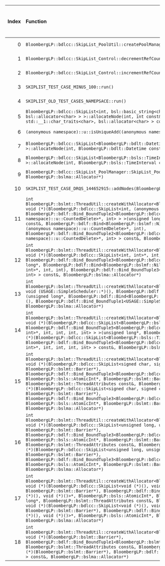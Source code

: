 |   Index | Function                                                                                                                                                                                                                                                                                                                                                                                                                                                                                                                                                                                                                                                                                                                                                                                                                                                                   |   Difference in number of lines |   Function size difference in bytes | Disassembly                                                   |   Number of lines in `assume` build |   Number of bytes in `assume` build |   Number of lines in `none` build |   Number of bytes in `none` build |
|--------:|:---------------------------------------------------------------------------------------------------------------------------------------------------------------------------------------------------------------------------------------------------------------------------------------------------------------------------------------------------------------------------------------------------------------------------------------------------------------------------------------------------------------------------------------------------------------------------------------------------------------------------------------------------------------------------------------------------------------------------------------------------------------------------------------------------------------------------------------------------------------------------|--------------------------------:|------------------------------------:|:--------------------------------------------------------------|------------------------------------:|------------------------------------:|----------------------------------:|----------------------------------:|
|       0 | `BloombergLP::bdlcc::SkipList_PoolUtil::createPoolManager(int*, int, BloombergLP::bslma::Allocator*)`                                                                                                                                                                                                                                                                                                                                                                                                                                                                                                                                                                                                                                                                                                                                                                      |                              90 |                                 384 | [Assumed](0.assume.s), [Ignored](0.none.s), [Diff](0.diff)    |                                 480 |                             6594848 |                                96 |                           6597344 |
|       1 | `BloombergLP::bdlcc::SkipList_Control::decrementRefCount()`                                                                                                                                                                                                                                                                                                                                                                                                                                                                                                                                                                                                                                                                                                                                                                                                                |                               7 |                                  16 | [Assumed](1.assume.s), [Ignored](1.none.s), [Diff](1.diff)    |                                  64 |                             6593440 |                                48 |                           6595936 |
|       2 | `BloombergLP::bdlcc::SkipList_Control::incrementRefCount()`                                                                                                                                                                                                                                                                                                                                                                                                                                                                                                                                                                                                                                                                                                                                                                                                                |                               7 |                                  16 | [Assumed](2.assume.s), [Ignored](2.none.s), [Diff](2.diff)    |                                  64 |                             6593504 |                                48 |                           6595984 |
|       3 | `SKIPLIST_TEST_CASE_MINUS_100::run()`                                                                                                                                                                                                                                                                                                                                                                                                                                                                                                                                                                                                                                                                                                                                                                                                                                      |                               5 |                                  32 | [Assumed](3.assume.s), [Ignored](3.none.s), [Diff](3.diff)    |                                1216 |                             4222560 |                              1184 |                           4222544 |
|       4 | `SKIPLIST_OLD_TEST_CASES_NAMEPSACE::run()`                                                                                                                                                                                                                                                                                                                                                                                                                                                                                                                                                                                                                                                                                                                                                                                                                                 |                               4 |                                  16 | [Assumed](4.assume.s), [Ignored](4.none.s), [Diff](4.diff)    |                                1744 |                             4219168 |                              1728 |                           4219168 |
|       5 | `BloombergLP::bdlcc::SkipList<int, bsl::basic_string<char, std::__1::char_traits<char>, bsl::allocator<char> > >::allocateNode(int, int const&, bsl::basic_string<char, std::__1::char_traits<char>, bsl::allocator<char> > const&)`                                                                                                                                                                                                                                                                                                                                                                                                                                                                                                                                                                                                                                       |                              -1 |                                 -16 | [Assumed](5.assume.s), [Ignored](5.none.s), [Diff](5.diff)    |                                 304 |                             6199344 |                               320 |                           6199968 |
|       6 | `(anonymous namespace)::u::isUniqueAdd((anonymous namespace)::u::AddMode)`                                                                                                                                                                                                                                                                                                                                                                                                                                                                                                                                                                                                                                                                                                                                                                                                 |                              -2 |                                   0 | [Assumed](6.assume.s), [Ignored](6.none.s), [Diff](6.diff)    |                                 176 |                             4295840 |                               176 |                           4295760 |
|       7 | `BloombergLP::bdlcc::SkipList<BloombergLP::bdlt::Datetime, bsl::function<void ()> >::allocateNode(int, BloombergLP::bdlt::Datetime const&, bsl::function<void ()> const&)`                                                                                                                                                                                                                                                                                                                                                                                                                                                                                                                                                                                                                                                                                                 |                              -2 |                                   0 | [Assumed](7.assume.s), [Ignored](7.none.s), [Diff](7.diff)    |                                 224 |                             6013872 |                               224 |                           6014336 |
|       8 | `BloombergLP::bdlcc::SkipList<BloombergLP::bsls::TimeInterval, bsl::function<void ()> >::allocateNode(int, BloombergLP::bsls::TimeInterval const&, bsl::function<void ()> const&)`                                                                                                                                                                                                                                                                                                                                                                                                                                                                                                                                                                                                                                                                                         |                              -2 |                                   0 | [Assumed](8.assume.s), [Ignored](8.none.s), [Diff](8.diff)    |                                 224 |                             6590688 |                               224 |                           6593184 |
|       9 | `BloombergLP::bdlcc::SkipList_PoolManager::SkipList_PoolManager(int*, int, BloombergLP::bslma::Allocator*)`                                                                                                                                                                                                                                                                                                                                                                                                                                                                                                                                                                                                                                                                                                                                                                |                              -3 |                                 -16 | [Assumed](9.assume.s), [Ignored](9.none.s), [Diff](9.diff)    |                                 480 |                             6593712 |                               496 |                           6596176 |
|      10 | `SKIPLIST_TEST_CASE_DRQS_144652915::addNodes(BloombergLP::bslmt::Barrier*)`                                                                                                                                                                                                                                                                                                                                                                                                                                                                                                                                                                                                                                                                                                                                                                                                |                              -5 |                                   0 | [Assumed](10.assume.s), [Ignored](10.none.s), [Diff](10.diff) |                                 528 |                             4217312 |                               528 |                           4217312 |
|      11 | `int BloombergLP::bslmt::ThreadUtil::createWithAllocator<BloombergLP::bdlf::Bind<BloombergLP::bslmf::Nil, void (*)(BloombergLP::bdlcc::SkipList<int, (anonymous namespace)::u::CountedDelete>*, int), BloombergLP::bdlf::Bind_BoundTuple2<BloombergLP::bdlcc::SkipList<int, (anonymous namespace)::u::CountedDelete>*, int> > >(unsigned long*, BloombergLP::bslmt::ThreadAttributes const&, BloombergLP::bdlf::Bind<BloombergLP::bslmf::Nil, void (*)(BloombergLP::bdlcc::SkipList<int, (anonymous namespace)::u::CountedDelete>*, int), BloombergLP::bdlf::Bind_BoundTuple2<BloombergLP::bdlcc::SkipList<int, (anonymous namespace)::u::CountedDelete>*, int> > const&, BloombergLP::bslma::Allocator*)`                                                                                                                                                                 |                              -6 |                                 -16 | [Assumed](11.assume.s), [Ignored](11.none.s), [Diff](11.diff) |                                 352 |                             4422352 |                               368 |                           4420928 |
|      12 | `int BloombergLP::bslmt::ThreadUtil::createWithAllocator<BloombergLP::bdlf::Bind<BloombergLP::bslmf::Nil, void (*)(BloombergLP::bdlcc::SkipList<int, int>*, int, int), BloombergLP::bdlf::Bind_BoundTuple3<BloombergLP::bdlcc::SkipList<int, int>*, int, int> > >(unsigned long*, BloombergLP::bdlf::Bind<BloombergLP::bslmf::Nil, void (*)(BloombergLP::bdlcc::SkipList<int, int>*, int, int), BloombergLP::bdlf::Bind_BoundTuple3<BloombergLP::bdlcc::SkipList<int, int>*, int, int> > const&, BloombergLP::bslma::Allocator*)`                                                                                                                                                                                                                                                                                                                                          |                              -6 |                                 -16 | [Assumed](12.assume.s), [Ignored](12.none.s), [Diff](12.diff) |                                 400 |                             6018832 |                               416 |                           6019296 |
|      13 | `int BloombergLP::bslmt::ThreadUtil::createWithAllocator<BloombergLP::bdlf::Bind<BloombergLP::bslmf::Nil, void (USAGE::SimpleScheduler::*)(), BloombergLP::bdlf::Bind_BoundTuple1<USAGE::SimpleScheduler*> > >(unsigned long*, BloombergLP::bdlf::Bind<BloombergLP::bslmf::Nil, void (USAGE::SimpleScheduler::*)(), BloombergLP::bdlf::Bind_BoundTuple1<USAGE::SimpleScheduler*> > const&, BloombergLP::bslma::Allocator*)`                                                                                                                                                                                                                                                                                                                                                                                                                                                |                              -6 |                                 -16 | [Assumed](13.assume.s), [Ignored](13.none.s), [Diff](13.diff) |                                 384 |                             6013232 |                               400 |                           6013680 |
|      14 | `int BloombergLP::bslmt::ThreadUtil::createWithAllocator<BloombergLP::bdlf::Bind<BloombergLP::bslmf::Nil, void (*)(BloombergLP::bdlcc::SkipList<BloombergLP::bsls::TimeInterval, int>*, int, int, int, int), BloombergLP::bdlf::Bind_BoundTuple5<BloombergLP::bdlcc::SkipList<BloombergLP::bsls::TimeInterval, int>*, int, int, int, int> > >(unsigned long*, BloombergLP::bdlf::Bind<BloombergLP::bslmf::Nil, void (*)(BloombergLP::bdlcc::SkipList<BloombergLP::bsls::TimeInterval, int>*, int, int, int, int), BloombergLP::bdlf::Bind_BoundTuple5<BloombergLP::bdlcc::SkipList<BloombergLP::bsls::TimeInterval, int>*, int, int, int, int> > const&, BloombergLP::bslma::Allocator*)`                                                                                                                                                                                  |                              -7 |                                 -32 | [Assumed](14.assume.s), [Ignored](14.none.s), [Diff](14.diff) |                                 400 |                             6019840 |                               432 |                           6020320 |
|      15 | `int BloombergLP::bslmt::ThreadUtil::createWithAllocator<BloombergLP::bdlf::Bind<BloombergLP::bslmf::Nil, void (*)(BloombergLP::bdlcc::SkipList<signed char, signed char>*, BloombergLP::bsls::AtomicInt*, BloombergLP::bslmt::Barrier*), BloombergLP::bdlf::Bind_BoundTuple3<BloombergLP::bdlcc::SkipList<signed char, signed char>*, BloombergLP::bsls::AtomicInt*, BloombergLP::bslmt::Barrier*> > >(unsigned long*, BloombergLP::bslmt::ThreadAttributes const&, BloombergLP::bdlf::Bind<BloombergLP::bslmf::Nil, void (*)(BloombergLP::bdlcc::SkipList<signed char, signed char>*, BloombergLP::bsls::AtomicInt*, BloombergLP::bslmt::Barrier*), BloombergLP::bdlf::Bind_BoundTuple3<BloombergLP::bdlcc::SkipList<signed char, signed char>*, BloombergLP::bsls::AtomicInt*, BloombergLP::bslmt::Barrier*> > const&, BloombergLP::bslma::Allocator*)`                 |                              -8 |                                 -32 | [Assumed](15.assume.s), [Ignored](15.none.s), [Diff](15.diff) |                                 352 |                             6023968 |                               384 |                           6024480 |
|      16 | `int BloombergLP::bslmt::ThreadUtil::createWithAllocator<BloombergLP::bdlf::Bind<BloombergLP::bslmf::Nil, void (*)(BloombergLP::bdlcc::SkipList<unsigned long, unsigned long>*, BloombergLP::bsls::AtomicInt*, BloombergLP::bslmt::Barrier*), BloombergLP::bdlf::Bind_BoundTuple3<BloombergLP::bdlcc::SkipList<unsigned long, unsigned long>*, BloombergLP::bsls::AtomicInt*, BloombergLP::bslmt::Barrier*> > >(unsigned long*, BloombergLP::bslmt::ThreadAttributes const&, BloombergLP::bdlf::Bind<BloombergLP::bslmf::Nil, void (*)(BloombergLP::bdlcc::SkipList<unsigned long, unsigned long>*, BloombergLP::bsls::AtomicInt*, BloombergLP::bslmt::Barrier*), BloombergLP::bdlf::Bind_BoundTuple3<BloombergLP::bdlcc::SkipList<unsigned long, unsigned long>*, BloombergLP::bsls::AtomicInt*, BloombergLP::bslmt::Barrier*> > const&, BloombergLP::bslma::Allocator*)` |                              -8 |                                 -32 | [Assumed](16.assume.s), [Ignored](16.none.s), [Diff](16.diff) |                                 352 |                             6033280 |                               384 |                           6033824 |
|      17 | `int BloombergLP::bslmt::ThreadUtil::createWithAllocator<BloombergLP::bdlf::Bind<BloombergLP::bslmf::Nil, void (*)(BloombergLP::bdlcc::SkipList<void (*)(), void (*)()>*, BloombergLP::bsls::AtomicInt*, BloombergLP::bslmt::Barrier*), BloombergLP::bdlf::Bind_BoundTuple3<BloombergLP::bdlcc::SkipList<void (*)(), void (*)()>*, BloombergLP::bsls::AtomicInt*, BloombergLP::bslmt::Barrier*> > >(unsigned long*, BloombergLP::bslmt::ThreadAttributes const&, BloombergLP::bdlf::Bind<BloombergLP::bslmf::Nil, void (*)(BloombergLP::bdlcc::SkipList<void (*)(), void (*)()>*, BloombergLP::bsls::AtomicInt*, BloombergLP::bslmt::Barrier*), BloombergLP::bdlf::Bind_BoundTuple3<BloombergLP::bdlcc::SkipList<void (*)(), void (*)()>*, BloombergLP::bsls::AtomicInt*, BloombergLP::bslmt::Barrier*> > const&, BloombergLP::bslma::Allocator*)`                         |                              -8 |                                 -32 | [Assumed](17.assume.s), [Ignored](17.none.s), [Diff](17.diff) |                                 352 |                             6051936 |                               384 |                           6052544 |
|      18 | `int BloombergLP::bslmt::ThreadUtil::createWithAllocator<BloombergLP::bdlf::Bind<BloombergLP::bslmf::Nil, void (*)(BloombergLP::bslmt::Barrier*), BloombergLP::bdlf::Bind_BoundTuple1<BloombergLP::bslmt::Barrier*> > >(unsigned long*, BloombergLP::bslmt::ThreadAttributes const&, BloombergLP::bdlf::Bind<BloombergLP::bslmf::Nil, void (*)(BloombergLP::bslmt::Barrier*), BloombergLP::bdlf::Bind_BoundTuple1<BloombergLP::bslmt::Barrier*> > const&, BloombergLP::bslma::Allocator*)`                                                                                                                                                                                                                                                                                                                                                                                 |                              -8 |                                 -32 | [Assumed](18.assume.s), [Ignored](18.none.s), [Diff](18.diff) |                                 336 |                             6198800 |                               368 |                           6199392 |